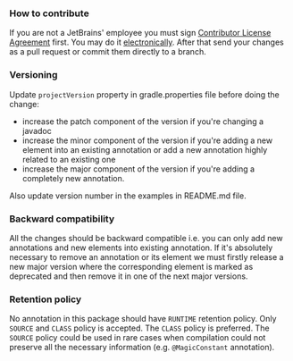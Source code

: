 ### How to contribute
If you are not a JetBrains' employee you must sign [Contributor License Agreement](https://www.jetbrains.org/display/IJOS/Contributor+Agreement) first. 
You may do it [electronically](https://www.jetbrains.com/agreements/cla/). After that send your changes as a pull request or commit them directly to a branch.

### Versioning
Update `projectVersion` property in gradle.properties file before doing the change:
* increase the patch component of the version if you're changing a javadoc
* increase the minor component of the version if you're adding a new element into an existing annotation or add 
a new annotation highly related to an existing one
* increase the major component of the version if you're adding a completely new annotation.

Also update version number in the examples in README.md file.  

### Backward compatibility
All the changes should be backward compatible i.e. you can only add new annotations and new elements into existing annotation. 
If it's absolutely necessary to remove an annotation or its element we must firstly release a new major version where 
the corresponding element is marked as deprecated and then remove it in one of the next major versions.

### Retention policy
No annotation in this package should have `RUNTIME` retention policy. Only `SOURCE` and `CLASS` policy is accepted. 
The `CLASS` policy is preferred. The `SOURCE` policy could be used in rare cases when compilation could not preserve all 
the necessary information (e.g. `@MagicConstant` annotation).